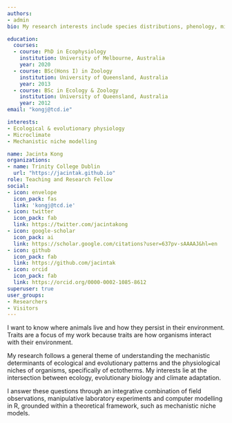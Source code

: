```yaml
---
authors:
- admin
bio: My research interests include species distributions, phenology, microclimates & mechanistic niche modelling.

education:
  courses:
  - course: PhD in Ecophysiology
    institution: University of Melbourne, Australia
    year: 2020
  - course: BSc(Hons I) in Zoology
    institution: University of Queensland, Australia
    year: 2013
  - course: BSc in Ecology & Zoology
    institution: University of Queensland, Australia
    year: 2012
email: "kongj@tcd.ie"

interests:
- Ecological & evolutionary physiology
- Microclimate
- Mechanistic niche modelling

name: Jacinta Kong
organizations:
- name: Trinity College Dublin
  url: "https://jacintak.github.io"
role: Teaching and Research Fellow
social:
- icon: envelope
  icon_pack: fas
  link: 'kongj@tcd.ie'
- icon: twitter
  icon_pack: fab
  link: https://twitter.com/jacintakong
- icon: google-scholar
  icon_pack: ai
  link: https://scholar.google.com/citations?user=637pv-sAAAAJ&hl=en
- icon: github
  icon_pack: fab
  link: https://github.com/jacintak
- icon: orcid
  icon_pack: fab
  link: https://orcid.org/0000-0002-1085-8612
superuser: true
user_groups:
- Researchers
- Visitors
---
```


I want to know where animals live and how they persist in their environment. Traits are a focus of my work because traits are how organisms interact with their environment.

My research follows a general theme of understanding the mechanistic determinants of ecological and evolutionary patterns and the physiological niches of organisms, specifically of ectotherms. My interests lie at the intersection between ecology, evolutionary biology and climate adaptation.

I answer these questions through an integrative combination of field observations, manipulative laboratory experiments and computer modelling in R, grounded within a theoretical framework, such as mechanistic niche models. 
